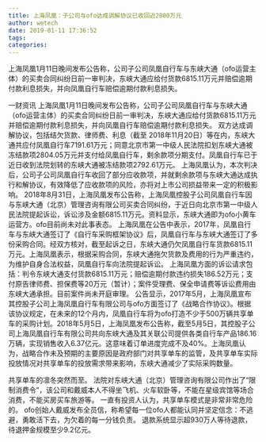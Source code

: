 ```yaml
---
title: 上海凤凰：子公司与ofo达成调解协议已收回近2800万元
author: wetech
date: 2019-01-11 17:36:52
tags: 
categories: 
---
```

上海凤凰1月11日晚间发布公告称，公司子公司凤凰自行车与东峡大通（ofo运营主体）的买卖合同纠纷日前一审判决，东峡大通应给付货款6815.11万元并赔偿逾期付款利息损失，并向凤凰自行车赔偿逾期付款利息损失。
<!-- more -->
一财资讯
上海凤凰1月11日晚间发布公告称，公司子公司凤凰自行车与东峡大通（ofo运营主体）的买卖合同纠纷日前一审判决，东峡大通应给付货款6815.11万元并赔偿逾期付款利息损失，并向凤凰自行车赔偿逾期付款利息损失。
双方达成调解协议，包括结欠货款、律师费、利息（截至 2018年11月20日）等在内，东峡大通共应付凤凰自行车7191.61万元；同意北京市第一中级人民法院扣划东峡大通被冻结款项2804.05万元并支付给凤凰自行车，剩余款项分期支付。凤凰自行车已于近日收到法院划转的东峡大通被冻结款项2792.61万元。
上海凤凰认为，本次判决后，公司子公司凤凰自行车收回了部分应收款项，并就剩余款项与东峡大通达成执行和解协议，有效降低了应收款项的风险，亦将对上市公司损益带来一定的积极影响。
2018年8月31日，上海凤凰发布公告称，上海凤凰控股子公司凤凰自行车因与东峡大通（北京）管理咨询有限公司买卖合同纠纷，于近日向北京市第一中级人民法院提起诉讼，诉讼涉及金额6815.11万元。资料显示，东峡大通即为ofo小黄车运营方。ofo目前尚未对此事表态。
上海凤凰在公告中表示，2017年，凤凰自行车与东峡大通签订了《自行车采购框架协议》后，凤凰自行车与东峡大通签订了多份采购合同。经双方核对，截至起诉之日，东峡大通仍欠凤凰自行车货款6815.11万元。上海凤凰表示，根据采购合同，东峡大通拖欠货款及费用的行为严重违约，为维护自身合法权益，凤凰自行车向法院提起诉讼。
上海凤凰方面的诉讼请求包括：判令东峡大通支付货款6815.11万元；赔偿逾期付款违约损失186.52万元；支付原告律师费、担保费等20万元（暂计）；案件受理费、保全申请费等诉讼费用由东峡大通承担。目前案件尚未开庭审理。
公告显示，2017年5月，上海凤凰宣布其控股子公司上海凤凰自行车有限公司与ofo方面签订了《战略合作协议》。根据该协议规定，在未来的12个月内，凤凰自行车将为ofo打造不少于500万辆共享单车的采购计划。2018年5月5日，上海凤凰发布公告称，截至5月5日，其控股子公司上海凤凰自行车有限公司共向东峡大通及其关联公司提供各类自行车产品186.16万辆，实现销售收入6.37亿元。这意味着订单进度完成不及40%。上海凤凰认为，战略合作未及预期的主要原因是政府部门对共享单车的监管，及共享单车实际投放情况对共享单车的投放需求带来影响，东峡大通减少了实际采购数量。
 
 
共享单车的凛冬突然而至。
法院对东峡大通（北京）管理咨询有限公司作出了“限制消费令”，该公司和戴威本人不得坐飞机、火车软卧等，不能在星级宾馆等场合消费，不能买房买车旅游等。
一直有投资人认为，共享单车模式是非常非常危险的。
ofo创始人戴威发布全员信，称希望每一位ofo人都能认同并坚定信念：不逃避，勇敢活下去，为欠着的每一分钱负责。
退款系统显示超930万人等待退款，待退押金规模至少9.2亿元。
